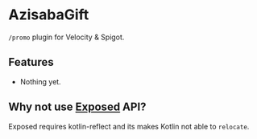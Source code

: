 # AzisabaGift

`/promo` plugin for Velocity & Spigot.

## Features

- Nothing yet.

## Why not use [Exposed](https://github.com/JetBrains/Exposed) API?

Exposed requires kotlin-reflect and its makes Kotlin not able to `relocate`.
